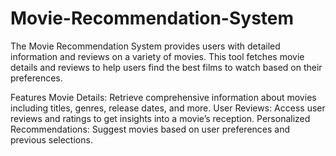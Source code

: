 # Movie-Recommendation-System
The Movie Recommendation System provides users with detailed information and reviews on a variety of movies. This tool fetches movie details and reviews to help users find the best films to watch based on their preferences.

Features
Movie Details: Retrieve comprehensive information about movies including titles, genres, release dates, and more.
User Reviews: Access user reviews and ratings to get insights into a movie’s reception.
Personalized Recommendations: Suggest movies based on user preferences and previous selections.
